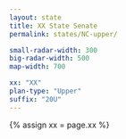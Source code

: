 ```yaml
---
layout: state
title: XX State Senate
permalink: states/NC-upper/

small-radar-width: 300
big-radar-width: 500
map-width: 700

xx: "XX"
plan-type: "Upper"
suffix: "20U"
---
```


{% assign xx = page.xx %}